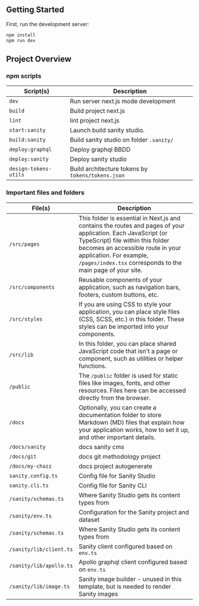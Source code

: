 ## Getting Started

First, run the development server:

```bash
npm install
npm run dev
```

## Project Overview

### npm scripts

| Script(s)             | Description                                       |
| --------------------- | ------------------------------------------------- |
| `dev`                 | Run server next.js mode development               |
| `build`               | Build project next.js                             |
| `lint`                | lint project next.js                              |
| `start:sanity`        | Launch build sanity studio.                       |
| `build:sanity`        | Build sanity studio on folder `.sanity/`          |
| `deploy:graphql`      | Deploy graphql BBDD                               |
| `deploy:sanity`       | Deploy sanity studio                              |
| `design-tokens-utils` | Build architecture tokens by `tokens/tokens.json` |

### Important files and folders

| File(s)                 | Description                                                                                                                                                                                                                                                                    |
| ----------------------- | ------------------------------------------------------------------------------------------------------------------------------------------------------------------------------------------------------------------------------------------------------------------------------ |
| `/src/pages`            | This folder is essential in Next.js and contains the routes and pages of your application. Each JavaScript (or TypeScript) file within this folder becomes an accessible route in your application. For example, `/pages/index.tsx` corresponds to the main page of your site. |
| `/src/components`       | Reusable components of your application, such as navigation bars, footers, custom buttons, etc.                                                                                                                                                                                |
| `/src/styles`           | If you are using CSS to style your application, you can place style files (CSS, SCSS, etc.) in this folder. These styles can be imported into your components.                                                                                                                 |
| `/src/lib`              | In this folder, you can place shared JavaScript code that isn't a page or component, such as utilities or helper functions.                                                                                                                                                    |
| `/public`               | The `/public` folder is used for static files like images, fonts, and other resources. Files here can be accessed directly from the browser.                                                                                                                                   |
| `/docs`                 | Optionally, you can create a documentation folder to store Markdown (MD) files that explain how your application works, how to set it up, and other important details.                                                                                                         |
| `/docs/sanity`          | docs sanity cms                                                                                                                                                                                                                                                                |
| `/docs/git`             | docs git methodology project                                                                                                                                                                                                                                                   |
| `/docs/my-chazz`        | docs project autogenerate                                                                                                                                                                                                                                                      |
| `sanity.config.ts`      | Config file for Sanity Studio                                                                                                                                                                                                                                                  |
| `sanity.cli.ts`         | Config file for Sanity CLI                                                                                                                                                                                                                                                     |
| `/sanity/schemas.ts`    | Where Sanity Studio gets its content types from                                                                                                                                                                                                                                |
| `/sanity/env.ts`        | Configuration for the Sanity project and dataset                                                                                                                                                                                                                               |
| `/sanity/schemas.ts`    | Where Sanity Studio gets its content types from                                                                                                                                                                                                                                |
| `/sanity/lib/client.ts` | Sanity client configured based on `env.ts`                                                                                                                                                                                                                                     |
| `/sanity/lib/apollo.ts` | Apollo graphql client configured based on `env.ts`                                                                                                                                                                                                                             |
| `/sanity/lib/image.ts`  | Sanity image builder - unused in this template, but is needed to render Sanity images                                                                                                                                                                                          |
